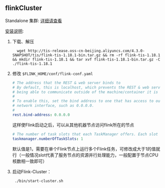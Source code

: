 ## flinkCluster 

Standalone 集群: [详细请查看](https://nightlies.apache.org/flink/flink-docs-release-1.14/docs/deployment/resource-providers/standalone/overview/)
   
[安装说明](http://tis.pub/docs/install/flink-cluster/standalone/):
1. 下载、解压

   ```shell script
     wget http://tis-release.oss-cn-beijing.aliyuncs.com/4.3.0-SNAPSHOT/tis/flink-tis-1.18.1-bin.tar.gz && rm -rf flink-tis-1.18.1 && mkdir flink-tis-1.18.1 && tar xvf flink-tis-1.18.1-bin.tar.gz -C ./flink-tis-1.18.1
   ```
2. 修改 `$FLINK_HOME/conf/flink-conf.yaml`

   ```yaml
   # The address that the REST & web server binds to
   # By default, this is localhost, which prevents the REST & web server from
   # being able to communicate outside of the machine/container it is running on.
   #
   # To enable this, set the bind address to one that has access to outside-facing
   # network interface, such as 0.0.0.0.
   #
   rest.bind-address: 0.0.0.0
    ```
   这样使Flink启动之后，可以从其他机器节点访问flink所在的节点
   
   ```yaml
   # The number of task slots that each TaskManager offers. Each slot runs one parallel pipeline.
   taskmanager.numberOfTaskSlots: 1
   ```
   默认值是1，需要在单个Flink节点上运行多个Flink任务，可修改成大于1的值就行（一般情况slot代表了服务节点的资源并行处理能力，一般配置于节点CPU核数相一致即可）
   
3. 启动Flink-Cluster：
   ```shell script
    ./bin/start-cluster.sh
   ```
